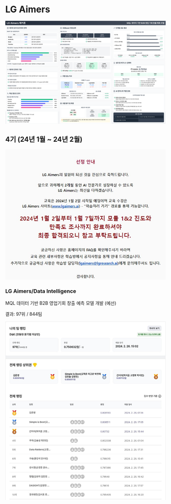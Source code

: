 # LG Aimers

![image](https://github.com/d9249/LGAimers/blob/main/image/LG.png)

## 4기 (24년 1월 ~ 24년 2월)

<p align="center">
  <img src="./4th/4th_Selection.JPG">
</p>

### LG Aimers/Data Intelligence

MQL 데이터 기반 B2B 영업기회 창출 예측 모델 개발 (예선)

결과: 97위 / 844팀

<p align="center">
  <img src="./4th/Private.JPG">
</p>
